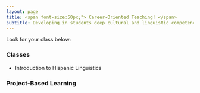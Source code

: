 ```yaml
---
layout: page
title: <span font-size:50px;"> Career-Oriented Teaching! </span>
subtitle: Developing in students deep cultural and linguistic competence with the use of data-driven skills for their future careers and professions.
---
```


Look for your class below:

### Classes

* Introduction to Hispanic Linguistics

### Project-Based Learning
